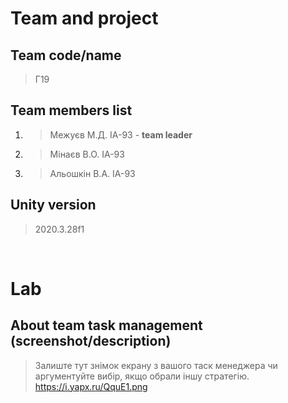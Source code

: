 # Team and project
## Team code/name
> Г19

## Team members list 
1. > Межуєв М.Д. ІА-93 - **team leader**
1. > Мінаєв В.О. ІА-93
1. > Альошкін В.А. ІА-93

## Unity version
> 2020.3.28f1

</br>

# Lab

## About team task management (screenshot/description)
> Залиште тут знімок екрану з вашого таск менеджера чи аргументуйте вибір, якщо обрали іншу стратегію.  
https://i.yapx.ru/QquE1.png